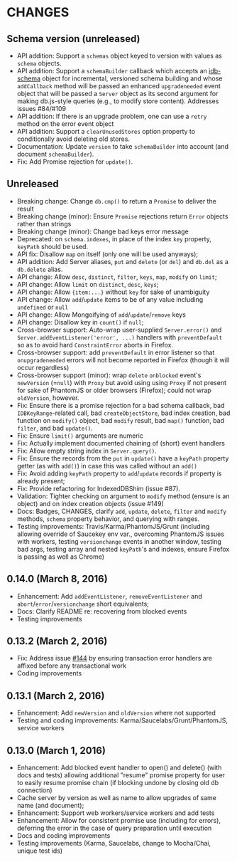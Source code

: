 # CHANGES

## Schema version (unreleased)

- API addition: Support a `schemas` object keyed to version with values
    as `schema` objects.
- API addition: Support a `schemaBuilder` callback which accepts an
    [idb-schema](http://github.com/treojs/idb-schema) object for incremental,
    versioned schema building and whose `addCallback` method will be
    passed an enhanced `upgradeneeded` event object that will be passed a
    `Server` object as its second argument for making db.js-style queries
    (e.g., to modify store content). Addresses issues #84/#109
- API addition: If there is an upgrade problem, one can use a `retry` method
    on the error event object
- API addition: Support a `clearUnusedStores` option property to
    conditionally avoid deleting old stores.
- Documentation: Update `version` to take `schemaBuilder` into account
    (and document `schemaBuilder`).
- Fix: Add Promise rejection for `update()`.

## Unreleased

- Breaking change: Change `db.cmp()` to return a `Promise` to deliver
    the result
- Breaking change (minor): Ensure `Promise` rejections return `Error` objects
    rather than strings
- Breaking change (minor): Change bad keys error message
- Deprecated: on `schema.indexes`, in place of the index `key` property,
    `keyPath` should be used.
- API fix: Disallow `map` on itself (only one will be used anyways);
- API addition: Add Server aliases, `put` and `delete` (or `del`) and `db.del`
    as a `db.delete` alias.
- API change: Allow `desc`, `distinct`, `filter`, `keys`, `map`, `modify`
    on `limit`;
- API change: Allow `limit` on `distinct`, `desc`, `keys`;
- API change: Allow `{item:...}` without `key` for sake of unambiguity
- API change: Allow `add`/`update` items to be of any value including
    `undefined` or `null`
- API change: Allow Mongoifying of `add`/`update`/`remove` keys
- API change: Disallow key in `count()` if `null`;
- Cross-browser support: Auto-wrap user-supplied `Server.error()` and
    `Server.addEventListener('error', ...)` handlers with `preventDefault`
    so as to avoid hard `ConstraintError` aborts in Firefox.
- Cross-browser support: add `preventDefault` in error listener so that
    `onupgradeneeded` errors will not become reported in Firefox (though it
    will occur regardless)
- Cross-browser support (minor): wrap `delete` `onblocked` event's
    `newVersion` (=`null`) with `Proxy` but avoid using using `Proxy`
    if not present for sake of PhantomJS or older browsers (Firefox);
    could not wrap `oldVersion`, however.
- Fix: Ensure there is a promise rejection for a bad schema callback,
    bad `IDBKeyRange`-related call, bad `createObjectStore`, bad index
    creation, bad function on `modify()` object, bad `modify` result,
    bad `map()` function, bad `filter`, and bad `update()`.
- Fix: Ensure `limit()` arguments are numeric
- Fix: Actually implement documented chaining of (short) event handlers
- Fix: Allow empty string index in `Server.query()`.
- Fix: Ensure the records from the `put` in `update()` have a `keyPath`
    property getter (as with `add()`) in case this was called without
    an `add()`
- Fix: Avoid adding `keyPath` property to `add`/`update` records if property
    is already present;
- Fix: Provide refactoring for IndexedDBShim (issue #87).
- Validation: Tighter checking on argument to `modify` method (ensure is
    an object) and on index creation objects (issue #149)
- Docs: Badges, CHANGES, clarify `add`, `update`, `delete`, `filter` and
    `modify` methods, `schema` property behavior, and querying with ranges.
- Testing improvements: Travis/Karma/PhantomJS/Grunt (including allowing
    override of Saucekey env var., overcoming PhantomJS issues with workers,
    testing `versionchange` events in another window, testing bad args,
    testing array and nested `keyPath`'s and indexes, ensure Firefox is
    passing as well as Chrome)

## 0.14.0 (March 8, 2016)

- Enhancement: Add `addEventListener`, `removeEventListener` and
  `abort`/`error`/`versionchange` short equivalents;
- Docs: Clarify README re: recovering from blocked events
- Testing improvements

## 0.13.2 (March 2, 2016)

- Fix: Address issue [#144](https://github.com/aaronpowell/db.js/issues/144)
    by ensuring transaction error handlers are affixed before any
    transactional work
- Coding improvements

## 0.13.1 (March 2, 2016)

- Enhancement: Add `newVersion` and `oldVersion` where not supported
- Testing and coding improvements: Karma/Saucelabs/Grunt/PhantomJS,
    service workers

## 0.13.0 (March 1, 2016)

- Enhancement: Add blocked event handler to open() and delete() (with docs and
    tests) allowing additional "resume" promise property for user to easily
   resume promise chain (if blocking undone by closing old db connection)
- Cache server by version as well as name to allow upgrades of same name
    (and document);
- Enhancement: Support web workers/service workers and add tests
- Enhancement: Allow for consistent promise use (including for errors),
    deferring the error in the case of query preparation until execution
- Docs and coding improvements
- Testing improvements (Karma, Saucelabs, change to Mocha/Chai, unique
    test ids)
